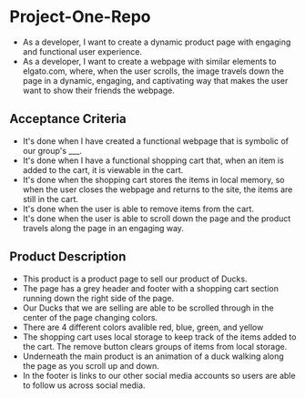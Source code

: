 # Project-One-Repo
* As a developer, I want to create a dynamic product page with engaging and functional user experience.
* As a developer, I want to create a webpage with similar elements to elgato.com, where, when the user scrolls, the image travels down the page in a dynamic, engaging, and captivating way that makes the user want to show their friends the webpage.

## Acceptance Criteria
* It's done when I have created a functional webpage that is symbolic of our group's ___.
* It's done when I have a functional shopping cart that, when an item is added to the cart, it is viewable in the cart.
* It's done when the shopping cart stores the items in local memory, so when the user closes the webpage and returns to the site, the items are still in the cart.
* It's done when the user is able to remove items from the cart.
* It's done when the user is able to scroll down the page and the product travels along the page in an engaging way.

## Product Description
* This product is a product page to sell our product of Ducks.
* The page has a grey header and footer with a shopping cart section running down the right side of the page.
* Our Ducks that we are selling are able to be scrolled through in the center of the page changing colors.
* There are 4 different colors avalible red, blue, green, and yellow
* The shopping cart uses local storage to keep track of the items added to the cart. The remove button clears groups of items from local storage.
* Underneath the main product is an animation of a duck walking along the page as you scroll up and down.
* In the footer is links to our other social media accounts so users are able to follow us across social media.